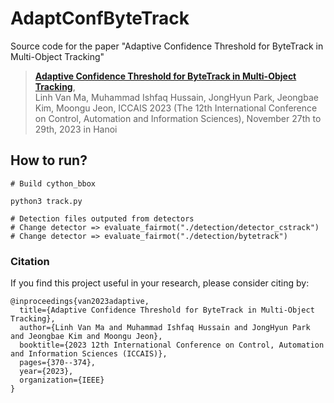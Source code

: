 # AdaptConfByteTrack
Source code for the paper "Adaptive Confidence Threshold for ByteTrack in Multi-Object Tracking"

> [**Adaptive Confidence Threshold for ByteTrack in Multi-Object Tracking**](https://arxiv.org/abs/2312.01650),            
> Linh Van Ma, Muhammad Ishfaq Hussain, JongHyun Park, Jeongbae Kim, Moongu Jeon,
> ICCAIS 2023 (The 12th International Conference on Control, Automation and Information Sciences), November 27th to 29th, 2023 in Hanoi


## How to run?
    # Build cython_bbox
    
    python3 track.py
    
    # Detection files outputed from detectors
    # Change detector => evaluate_fairmot("./detection/detector_cstrack")
    # Change detector => evaluate_fairmot("./detection/bytetrack")


### Citation
If you find this project useful in your research, please consider citing by:

```
@inproceedings{van2023adaptive,
  title={Adaptive Confidence Threshold for ByteTrack in Multi-Object Tracking},
  author={Linh Van Ma and Muhammad Ishfaq Hussain and JongHyun Park and Jeongbae Kim and Moongu Jeon},
  booktitle={2023 12th International Conference on Control, Automation and Information Sciences (ICCAIS)},
  pages={370--374},
  year={2023},
  organization={IEEE}
}
```
